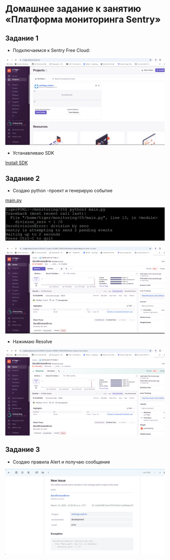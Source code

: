 # Домашнее задание к занятию «Платформа мониторинга Sentry»

## Задание 1

* Подключаемся к Sentry Free Cloud:

![SentryProjects](https://github.com/A-Tagir/monitoring/blob/main/05/CICD_Sentry_Projects.png)

* Устанавливаю SDK

[Install SDK](https://github.com/A-Tagir/monitoring/blob/main/05/CICD_Sentry_SDK_install.png)

## Задание 2

* Создаю python -проект и генерирую событие

[main.py](https://github.com/A-Tagir/monitoring/blob/main/05/main.py)

![Test Error](https://github.com/A-Tagir/monitoring/blob/main/05/CICD_Sentry_TestMainpy.png)

![ZeroDivisionError](https://github.com/A-Tagir/monitoring/blob/main/05/CICD_Sentry_DivisionByZero.png)

* Нажимаю Resolve

![Resolved](https://github.com/A-Tagir/monitoring/blob/main/05/CICD_Sentry_IssueResolved.png)

## Задание 3

* Создаю правила Alert и получаю сообщение

![Alert by Email](https://github.com/A-Tagir/monitoring/blob/main/05/CICD_Sentry_Email_Notification.png)





